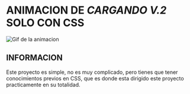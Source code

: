# **ANIMACION DE *CARGANDO V.2* SOLO CON CSS**

![Gif de la animacion](LOADING-NEON-V2/img/LOADING-NEON-V2.gif "Cargando...")

## **INFORMACION**

Este proyecto es simple, no es muy complicado, pero tienes que tener conocimientos previos en CSS, que es donde esta dirigido este proyecto practicamente en su totalidad.
